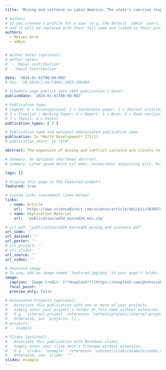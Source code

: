 ```yaml
---
title: 'Mining and violence in Latin America: The state’s coercive responses to anti-mining resistance'

# Authors
# If you created a profile for a user (e.g. the default `admin` user), write the username (folder name) here
# and it will be replaced with their full name and linked to their profile.
authors:
  - Moises Arce
  - admin


# Author notes (optional)
# author_notes:
#  - 'Equal contribution'
# - 'Equal contribution'

date: '2024-01-01T00:00:00Z'
# doi: '10.1016/j.worlddev.2023.106404'

# Schedule page publish date (NOT publication's date).
publishDate: '2024-01-01T00:00:00Z'

# Publication type.
# Legend: 0 = Uncategorized; 1 = Conference paper; 2 = Journal article;
# 3 = Preprint / Working Paper; 4 = Report; 5 = Book; 6 = Book section;
# 7 = Thesis; 8 = Patent
publication_types: ['2']

# Publication name and optional abbreviated publication name.
publication: In *World Development* 173(1)
# publication_short: In *ICW*

abstract: The expansion of mining and conflict violence are closely related phenomena, but there is widespread variation in the coercive responses state actors embrace to subdue resistance to mining. To explain this variation, we emphasize the interplay of motives (incentives) and opportunities (enabling conditions) available to state actors. Contrasting previous approaches, we provide a cross national analysis on the determinants of coercive responses for all Latin American countries. Our analysis also considers various forms of violent and non-violent coercive responses by the state. Our results support a motive-based explanation: state actors adopt coercive responses when the mobilizing capacity of communities as shown by indigenous involvement is the strongest, and when the economic potential of mining properties as indicated by their lootability is the highest. Our findings have implications for the expansion of extractive activities beyond mining.

# Summary. An optional shortened abstract.
# summary: Lorem ipsum dolor sit amet, consectetur adipiscing elit. Duis posuere tellus ac convallis placerat. Proin tincidunt magna sed ex sollicitudin condimentum.

tags: []

# Display this page in the Featured widget?
featured: true

# Custom links (uncomment lines below)
links:
  - name: Article
    url: 'https://www.sciencedirect.com/science/article/abs/pii/S0305750X2300222X'
  - name: Replication Material
    url:  'publication/wd24_min/wd24_min.zip'

# url_pdf: "publication/wd24_min/wd24_mining_and_violence.pdf"
url_code: ''
url_dataset: ''
url_poster: ''
# url_project: ''
# url_slides: ''
url_source: ''
url_video: ''

# Featured image
# To use, add an image named `featured.jpg/png` to your page's folder.
image:
  caption: 'Image credit: [**Unsplash**](https://unsplash.com/photos/pLCdAaMFLTE)'
  focal_point: ''
  preview_only: false

# Associated Projects (optional).
#   Associate this publication with one or more of your projects.
#   Simply enter your project's folder or file name without extension.
#   E.g. `internal-project` references `content/project/internal-project/index.md`.
#   Otherwise, set `projects: []`.
# projects:
#  - example

# Slides (optional).
#   Associate this publication with Markdown slides.
#   Simply enter your slide deck's filename without extension.
#   E.g. `slides: "example"` references `content/slides/example/index.md`.
#   Otherwise, set `slides: ""`.
slides: example
---
```


